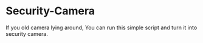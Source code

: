 # Security-Camera
If you old camera lying around, You can run this simple script and turn it into security camera.
